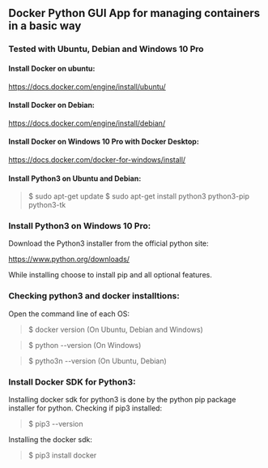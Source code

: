 
## Docker Python GUI App for managing containers in a basic way

### Tested with Ubuntu, Debian and Windows 10 Pro

#### Install Docker on ubuntu:
https://docs.docker.com/engine/install/ubuntu/

#### Install Docker on Debian:
https://docs.docker.com/engine/install/debian/

#### Install Docker on Windows 10 Pro with Docker Desktop:
https://docs.docker.com/docker-for-windows/install/

#### Install Python3 on Ubuntu and Debian:
>$ sudo apt-get update
>$ sudo apt-get install python3 python3-pip python3-tk

### Install Python3 on Windows 10 Pro:
Download the Python3 installer from the official python site:

https://www.python.org/downloads/

While installing choose to install pip and all optional features.

### Checking python3 and docker installtions:
Open the command line of each OS:
>$ docker version (On Ubuntu, Debian and Windows)

>$ python --version (On Windows)

>$ pytho3n --version (On Ubuntu, Debian)

### Install Docker SDK for Python3:
Installing docker sdk for python3 is done by the python pip package installer for python.
Checking if pip3 installed:
>$ pip3 --version

Installing the docker sdk:

>$ pip3 install docker

